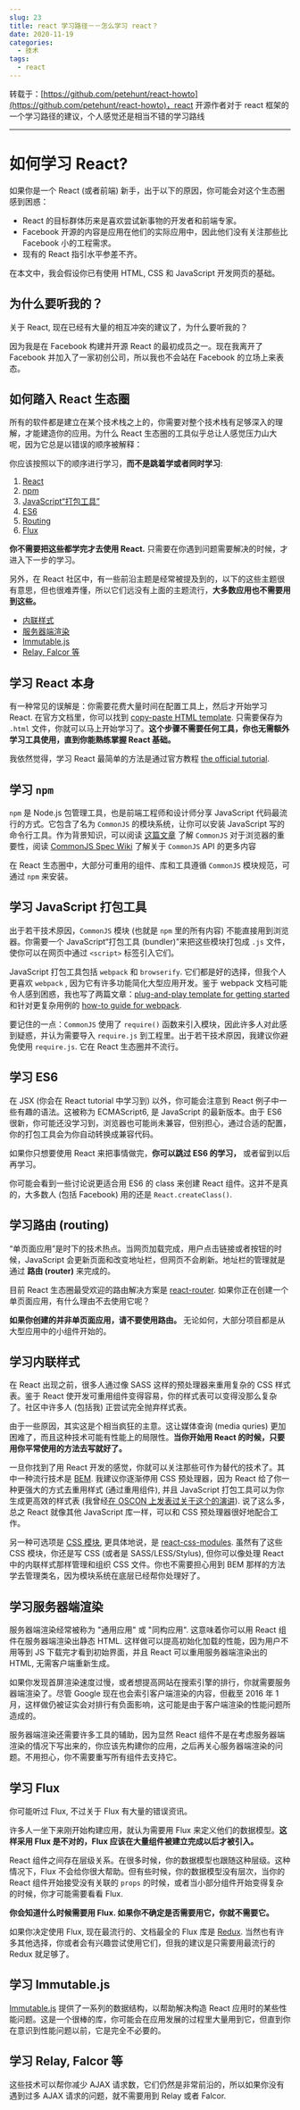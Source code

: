 ```yaml
---
slug: 23
title: react 学习路径－－怎么学习 react？
date: 2020-11-19
categories: 
  - 技术
tags: 
  - react
---
```


转载于：[https://github.com/petehunt/react-howto](https://github.com/petehunt/react-howto)，react 开源作者对于 react 框架的一个学习路径的建议，个人感觉还是相当不错的学习路线

---

# 如何学习 React?

如果你是一个 React (或者前端) 新手，出于以下的原因，你可能会对这个生态圈感到困惑：

* React 的目标群体历来是喜欢尝试新事物的开发者和前端专家。
* Facebook 开源的内容是应用在他们的实际应用中，因此他们没有关注那些比 Facebook 小的工程需求。
* 现有的 React 指引水平参差不齐。

在本文中，我会假设你已有使用 HTML, CSS 和 JavaScript 开发网页的基础。

## 为什么要听我的？

关于 React, 现在已经有大量的相互冲突的建议了，为什么要听我的？

因为我是在 Facebook 构建并开源 React 的最初成员之一。现在我离开了 Facebook 并加入了一家初创公司，所以我也不会站在 Facebook 的立场上来表态。

## 如何踏入 React 生态圈

所有的软件都是建立在某个技术栈之上的，你需要对整个技术栈有足够深入的理解，才能建造你的应用。为什么 React 生态圈的工具似乎总让人感觉压力山大呢，因为它总是以错误的顺序被解释：

你应该按照以下的顺序进行学习，**而不是跳着学或者同时学习**:

1. [React](#学习-React-本身)
2. [npm](#学习-npm)
3. [JavaScript“打包工具”](#学习-JavaScript-打包工具)
4. [ES6](#学习-ES6)
5. [Routing](#学习路由-routing)
6. [Flux](#学习-Flux)


**你不需要把这些都学完才去使用 React.** 只需要在你遇到问题需要解决的时候，才进入下一步的学习。

另外，在 React 社区中，有一些前沿主题是经常被提及到的，以下的这些主题很有意思，但也很难弄懂，所以它们远没有上面的主题流行，**大多数应用也不需要用到这些。**

* [内联样式](#user-content-学习内联样式)
* [服务器端渲染](#user-content-学习服务器端渲染)
* [Immutable.js](#user-content-学习-immutablejs)
* [Relay, Falcor 等](#user-content-学习-relay-falcor-等)

## 学习 React 本身

有一种常见的误解是：你需要花费大量时间在配置工具上，然后才开始学习 React. 在官方文档里，你可以找到 [copy-paste HTML template](https://facebook.github.io/react/docs/getting-started.html#quick-start-without-npm). 只需要保存为 `.html` 文件，你就可以马上开始学习了。**这个步骤不需要任何工具，你也无需额外学习工具使用，直到你能熟练掌握 React 基础。**

我依然觉得，学习 React 最简单的方法是通过官方教程 [the official tutorial](https://facebook.github.io/react/docs/tutorial.html).

## 学习 `npm`

`npm` 是 Node.js 包管理工具，也是前端工程师和设计师分享 JavaScript 代码最流行的方式。它包含了名为 `CommonJS` 的模块系统，让你可以安装 JavaScript 写的命令行工具。作为背景知识，可以阅读 [这篇文章](http://0fps.net/2013/01/22/commonjs-why-and-how/) 了解 `CommonJS` 对于浏览器的重要性，阅读  [CommonJS Spec Wiki](http://wiki.commonjs.org/wiki/Introduction) 了解关于 `CommonJS` API 的更多内容

在 React 生态圈中，大部分可重用的组件、库和工具遵循 `CommonJS` 模块规范，可通过 `npm` 来安装。

## 学习 JavaScript 打包工具

出于若干技术原因，`CommonJS` 模块 (也就是 `npm` 里的所有内容) 不能直接用到浏览器。你需要一个 JavaScript“打包工具 (bundler)”来把这些模块打包成 `.js` 文件，使你可以在网页中通过 `<script>` 标签引入它们。

JavaScript 打包工具包括 `webpack` 和 `browserify`. 它们都是好的选择，但我个人更喜欢 `webpack` , 因为它有许多功能简化大型应用开发。鉴于 webpack 文档可能令人感到困惑，我也写了两篇文章：[plug-and-play template for getting started](https://github.com/petehunt/react-webpack-template) 和针对更复杂用例的 [how-to guide for webpack](https://github.com/petehunt/webpack-howto).

要记住的一点：`CommonJS` 使用了 `require()` 函数来引入模块，因此许多人对此感到疑惑，并认为需要导入 `require.js` 到工程里。出于若干技术原因，我建议你避免使用 `require.js`. 它在 React 生态圈并不流行。

## 学习 ES6

在 JSX (你会在 React tutorial 中学习到) 以外，你可能会注意到 React 例子中一些有趣的语法。这被称为 ECMAScript6, 是 JavaScript 的最新版本。由于 ES6 很新，你可能还没学习到，浏览器也可能尚未兼容，但别担心，通过合适的配置，你的打包工具会为你自动转换成兼容代码。

如果你只想要使用 React 来把事情做完，**你可以跳过 ES6 的学习，** 或者留到以后再学习。

你可能会看到一些讨论说更适合用 ES6 的 class 来创建 React 组件。这并不是真的，大多数人 (包括 Facebook) 用的还是 `React.createClass()`.

## 学习路由 (routing)

“单页面应用”是时下的技术热点。当网页加载完成，用户点击链接或者按钮的时候，JavaScript 会更新页面和改变地址栏，但网页不会刷新。地址栏的管理就是通过 **路由 (router)** 来完成的。

目前 React 生态圈最受欢迎的路由解决方案是 [react-router](https://github.com/rackt/react-router). 如果你正在创建一个单页面应用，有什么理由不去使用它呢？

**如果你创建的并非单页面应用，请不要使用路由。** 无论如何，大部分项目都是从大型应用中的小组件开始的。

## 学习内联样式

在 React 出现之前，很多人通过像 SASS 这样的预处理器来重用复杂的 CSS 样式表。鉴于 React 使开发可重用组件变得容易，你的样式表可以变得没那么复杂了。社区中许多人 (包括我) 正尝试完全抛弃样式表。

由于一些原因，其实这是个相当疯狂的主意。这让媒体查询 (media quries) 更加困难了，而且这种技术可能有性能上的局限性。**当你开始用 React 的时候，只要用你平常使用的方法去写就好了。**

一旦你找到了用 React 开发的感觉，你就可以关注那些可作为替代的技术了。其中一种流行技术是 [BEM](https://en.bem.info/). 我建议你逐渐停用 CSS 预处理器，因为 React 给了你一种更强大的方式去重用样式 (通过重用组件), 并且 JavaScript 打包工具可以为你生成更高效的样式表 (我曾经[在 OSCON 上发表过关于这个的演讲](https://www.youtube.com/watch?v=VkTCL6Nqm6Y)). 说了这么多，总之 React 就像其他 JavaScript 库一样，可以和 CSS 预处理器很好地配合工作。

另一种可选项是 [CSS 模块](http://glenmaddern.com/articles/css-modules), 更具体地说，是 [react-css-modules](https://github.com/gajus/react-css-modules). 虽然有了这些 CSS 模块，你还是写 CSS (或者是 SASS/LESS/Stylus), 但你可以像处理 React 中的内联样式那样管理和组织 CSS 文件。你也不需要担心用到 BEM 那样的方法学去管理类名，因为模块系统在底层已经帮你处理好了。

## 学习服务器端渲染

服务器端渲染经常被称为 "通用应用" 或 "同构应用". 这意味着你可以用 React 组件在服务器端渲染出静态 HTML. 这样做可以提高初始化加载的性能，因为用户不用等到 JS 下载完才看到初始界面，并且 React 可以重用服务器端渲染出的 HTML, 无需客户端重新生成。

如果你发现首屏渲染速度过慢，或者想提高网站在搜索引擎的排行，你就需要服务器端渲染了。尽管 Google 现在也会索引客户端渲染的内容，但截至 2016 年 1 月，这样做仍被证实会对排行有负面影响，这可能是由于客户端渲染的性能问题所造成的。

服务器端渲染还需要许多工具的辅助，因为显然 React 组件不是在考虑服务器端渲染的情况下写出来的，你应该先构建你的应用，之后再关心服务器端渲染的问题。不用担心，你不需要重写所有组件去支持它。

## 学习 Flux

你可能听过 Flux, 不过关于 Flux 有大量的错误资讯。

许多人一坐下来刚开始构建应用，就认为需要用 Flux 来定义他们的数据模型。**这样采用 Flux 是不对的，Flux 应该在大量组件被建立完成以后才被引入。**

React 组件之间存在层级关系。在很多时候，你的数据模型也跟随这种层级。这种情况下，Flux 不会给你很大帮助。但有些时候，你的数据模型没有层次，当你的 React 组件开始接受没有关联的 `props` 的时候，或者当小部分组件开始变得复杂的时候，你才可能需要看看 Flux.

**你会知道什么时候需要用 Flux. 如果你不确定是否需要用它，你就不需要它。**

如果你决定使用 Flux, 现在最流行的、文档最全的 Flux 库是 [Redux](http://redux.js.org/). 当然也有许多其他选择，你或者会有兴趣尝试使用它们，但我的建议是只需要用最流行的 Redux 就足够了。

## 学习 Immutable.js

[Immutable.js](https://facebook.github.io/immutable-js/) 提供了一系列的数据结构，以帮助解决构造 React 应用时的某些性能问题。这是一个很棒的库，你可能会在应用发展的过程里大量用到它，但直到你在意识到性能问题以前，它是完全不必要的。

## 学习 Relay, Falcor 等

这些技术可以帮你减少 AJAX 请求数，它们仍然是非常前沿的，所以如果你没有遇到过多 AJAX 请求的问题，就不需要用到 Relay 或者 Falcor.